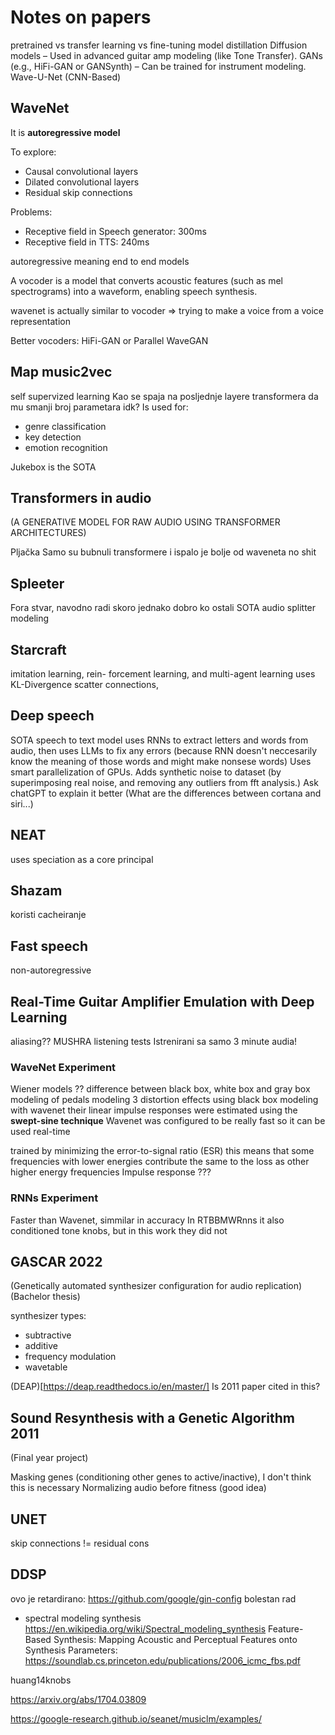 # Notes on papers

pretrained vs transfer learning vs fine-tuning
model distillation
Diffusion models – Used in advanced guitar amp modeling (like Tone Transfer).
GANs (e.g., HiFi-GAN or GANSynth) – Can be trained for instrument modeling.
Wave-U-Net (CNN-Based) 

## WaveNet

It is **autoregressive model**


To explore:
- Causal convolutional layers
- Dilated convolutional layers
- Residual skip connections

Problems:
- Receptive field in Speech generator: 300ms
- Receptive field in TTS: 240ms

autoregressive meaning
end to end models

A vocoder is a model that converts acoustic features (such as mel spectrograms) into a waveform, enabling speech synthesis.

wavenet is actually similar to vocoder => trying to make a voice from a voice representation

Better vocoders: HiFi-GAN or Parallel WaveGAN

## Map music2vec

self supervized learning
Kao se spaja na posljednje layere transformera da mu smanji broj parametara idk?
Is used for:
- genre classification
- key detection
- emotion recognition

Jukebox is the SOTA

## Transformers in audio
(A GENERATIVE MODEL FOR RAW AUDIO USING TRANSFORMER ARCHITECTURES)

Pljačka
Samo su bubnuli transformere i ispalo je bolje od waveneta no shit

## Spleeter

Fora stvar, navodno radi skoro jednako dobro ko ostali SOTA audio splitter modeling

## Starcraft

imitation learning, rein-
forcement learning, and multi-agent learning
uses KL-Divergence
scatter connections,

## Deep speech

SOTA speech to text model
uses RNNs to extract letters and words from audio, then uses LLMs to fix any errors (because RNN doesn't neccesarily know the meaning of those words and might make nonsese words)
Uses smart parallelization of GPUs.
Adds synthetic noise to dataset (by superimposing real noise, and removing any outliers from fft analysis.)
Ask chatGPT to explain it better (What are the differences between cortana and siri...)

## NEAT

uses speciation as a core principal

## Shazam

koristi cacheiranje

## Fast speech

non-autoregressive

## Real-Time Guitar Amplifier Emulation with Deep Learning

aliasing??
MUSHRA listening tests
Istrenirani sa samo 3 minute audia!

### WaveNet Experiment

Wiener models ??
difference between black box, white box and gray box modeling of pedals
modeling 3 distortion effects using black box modeling with wavenet
their linear impulse responses were estimated using the **swept-sine technique**
Wavenet was configured to be really fast so it can be used real-time

trained by minimizing the error-to-signal ratio (ESR)
this means that some frequencies with lower energies contribute the same to the loss as other higher energy frequencies
Impulse response ???


### RNNs Experiment

Faster than Wavenet, simmilar in accuracy
In RTBBMWRnns it also conditioned tone knobs, but in this work they did not

## GASCAR 2022
(Genetically automated synthesizer configuration for audio replication)
(Bachelor thesis)

synthesizer types:
- subtractive
- additive
- frequency modulation
- wavetable

(DEAP)[https://deap.readthedocs.io/en/master/]
Is 2011 paper cited in this?

## Sound Resynthesis with a Genetic Algorithm 2011
(Final year project)

Masking genes (conditioning other genes to active/inactive), I don't think this is necessary
Normalizing audio before fitness (good idea)

## UNET

skip connections != residual cons

## DDSP

ovo je retardirano: https://github.com/google/gin-config
bolestan rad

- spectral modeling synthesis https://en.wikipedia.org/wiki/Spectral_modeling_synthesis
Feature-Based Synthesis: Mapping Acoustic and Perceptual
Features onto Synthesis Parameters: https://soundlab.cs.princeton.edu/publications/2006_icmc_fbs.pdf

huang14knobs

https://arxiv.org/abs/1704.03809

https://google-research.github.io/seanet/musiclm/examples/